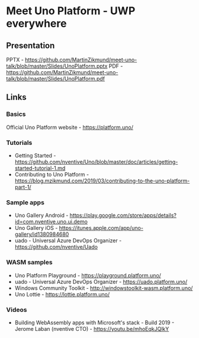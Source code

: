 # Meet Uno Platform - UWP everywhere

## Presentation

PPTX - https://github.com/MartinZikmund/meet-uno-talk/blob/master/Slides/UnoPlatform.pptx
PDF - https://github.com/MartinZikmund/meet-uno-talk/blob/master/Slides/UnoPlatform.pdf

## Links

### Basics

Official Uno Platform website - https://platform.uno/

### Tutorials ###
- Getting Started - https://github.com/nventive/Uno/blob/master/doc/articles/getting-started-tutorial-1.md
- Contributing to Uno Platform - https://blog.mzikmund.com/2019/03/contributing-to-the-uno-platform-part-1/

### Sample apps ###

- Uno Gallery Android - https://play.google.com/store/apps/details?id=com.nventive.uno.ui.demo
- Uno Gallery iOS - https://itunes.apple.com/app/uno-gallery/id1380984680
- uado - Universal Azure DevOps Organizer - https://github.com/nventive/Uado

### WASM samples ###

- Uno Platform Playground - https://playground.platform.uno/
- uado - Universal Azure DevOps Organizer - https://uado.platform.uno/
- Windows Community Toolkit - http://windowstoolkit-wasm.platform.uno/
- Uno Lottie - https://lottie.platform.uno/

### Videos ###
- Building WebAssembly apps with Microsoft's stack - Build 2019 - Jerome Laban (nventive CTO) - https://youtu.be/mhoEqkJQlkY
